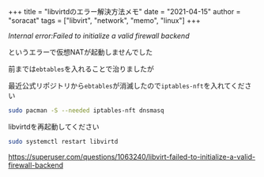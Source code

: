+++
title = "libvirtdのエラー解決方法メモ"
date = "2021-04-15"
author = "soracat"
tags = ["libvirt", "network", "memo", "linux"]
+++

_Internal error:Failed to initialize a valid firewall backend_

というエラーで仮想NATが起動しませんでした

前までは`ebtables`を入れることで治りましたが

最近公式リポジトリから`ebtables`が消滅したので`iptables-nft`を入れてください

```bash
sudo pacman -S --needed iptables-nft dnsmasq
```

libvirtdを再起動してください

```bash
sudo systemctl restart libvirtd
```

https://superuser.com/questions/1063240/libvirt-failed-to-initialize-a-valid-firewall-backend
